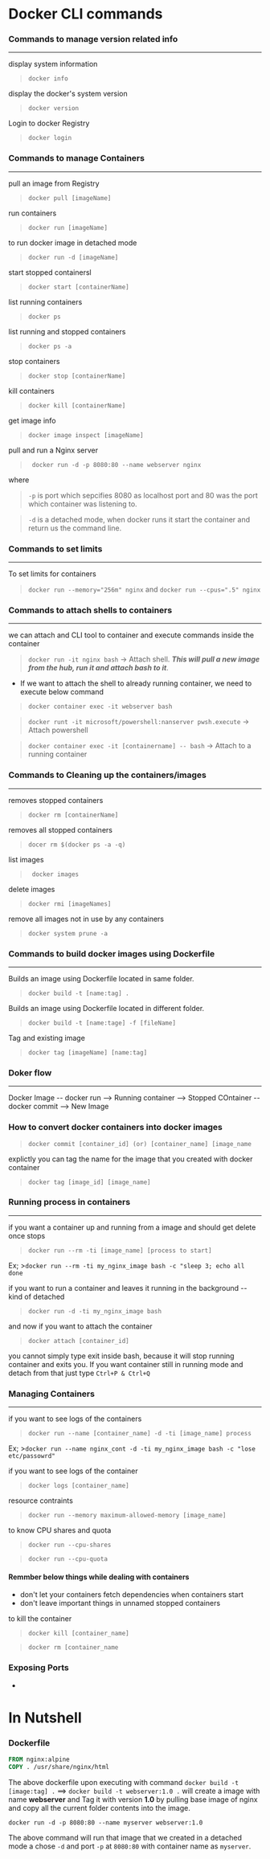 # Docker CLI commands

### Commands to manage version related info
***
display system information 
> `docker info`

display the docker's system version
> `docker version`

Login to docker Registry
> `docker login`


### Commands to manage Containers
***
pull an image from Registry
> `docker pull [imageName]`

run containers
> `docker run [imageName]`

to run docker image in detached mode
> `docker run -d [imageName]`

start stopped containersl
> `docker start [containerName]`

list running containers
> `docker ps`

list running and stopped containers
>`docker ps -a`

stop containers
> `docker stop [containerName]`

kill containers
> `docker kill [containerName]`

get image info
> `docker image inspect [imageName]`

pull and run a Nginx server
>` docker run -d -p 8080:80 --name webserver nginx`

where 
>`-p` is port which sepcifies 8080 as localhost port and 80 
was the port which container was listening to. 

> `-d` is a detached mode, when docker runs it start the container and return us the command line. 


### Commands to set limits
***
To set limits for containers 
>`docker run --memory="256m" nginx` and
`docker run --cpus=".5" nginx`


### Commands to attach shells to containers
***
we can attach and CLI tool to container and execute commands inside the container

>`docker run -it nginx bash` -> Attach shell. ***This will pull a new image from the hub, run it and attach bash to it***. 

- If we want to attach the shell to already running container, we need to execute below command
> `docker container exec -it webserver bash`

  >`docker runt -it microsoft/powershell:nanserver pwsh.execute` -> Attach powershell

>`docker container exec -it [containername] -- bash` -> Attach to a running container

### Commands to Cleaning up the containers/images
***
removes stopped containers
> `docker rm [containerName]`

removes all stopped containers
> `docer rm $(docker ps -a -q)`

list images
> ` docker images`

delete images
> `docker rmi [imageNames]`

remove all images not in use by any containers
> `docker system prune -a`

### Commands to build docker images using Dockerfile
***
Builds an image using Dockerfile located in same folder.
> `docker build -t [name:tag] .`

Builds an image using Dockerfile located in different folder.
> `docker build -t [name:tage] -f [fileName]`

Tag and existing image
>`docker tag [imageName] [name:tag]`


### Doker flow
***

Docker Image -- docker run --> Running container --> Stopped COntainer -- docker commit --> New Image

### How to convert docker containers into docker images
>`docker commit [container_id] (or) [container_name] [image_name`

explictly you can tag the name for the image that you created with docker container
>`docker tag [image_id] [image_name] `

### Running process in containers
----

if you want a container up and running from a image and should get delete once stops 
>`docker run --rm -ti [image_name] [process to start]`

Ex; >`docker run --rm -ti my_nginx_image bash -c "sleep 3; echo all done`

if you want to run a container and leaves it running in the background -- kind of detached
>`docker run -d -ti my_nginx_image bash`

and now if you want to attach the container 
>`docker attach [container_id]`

you cannot simply type exit inside bash, because it will stop running container and exits you. 
If you want container still in running mode and detach from that just type `Ctrl+P & Ctrl+Q`

### Managing Containers
---

if you want to see logs of the containers

>`docker run --name [container_name] -d -ti [image_name] process`

Ex; >`docker run --name nginx_cont -d -ti my_nginx_image bash -c "lose etc/passowrd" `

if you want to see logs of the container

>`docker logs [container_name]`

resource contraints
>`docker run --memory maximum-allowed-memory [image_name]`

to know CPU shares and quota

>`docker run --cpu-shares`

>`docker run --cpu-quota`

#### Remmber below things while dealing with containers
- don't let your containers fetch dependencies when containers start
- don't leave important things in unnamed stopped containers

to kill the container
>`docker kill [container_name]`

>`docker rm [container_name`

### Exposing Ports

-


# In Nutshell

### Dockerfile
```Dockerfile
FROM nginx:alpine
COPY . /usr/share/nginx/html
```
The above dockerfile upon executing with command `docker build -t [image:tag] .` ==> `docker build -t webserver:1.0 .` will create a image with name **webserver** and Tag it with version **1.0** by pulling base image of nginx and copy all the current folder contents into the image. 

```
docker run -d -p 8080:80 --name myserver webserver:1.0
```
The above command will run that image that we created in a detached mode a chose `-d` and port `-p` at `8080:80` with container name as `myserver`. 